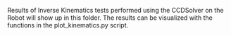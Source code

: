 Results of Inverse Kinematics tests performed using the CCDSolver on the Robot will show up in this folder.
The results can be visualized with the functions in the plot_kinematics.py  script.